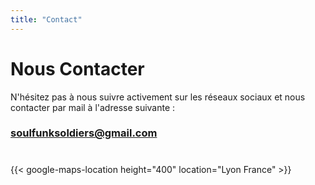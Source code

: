 ```yaml
---
title: "Contact"
---
```

# Nous Contacter

N'hésitez pas à nous suivre activement sur les réseaux sociaux et nous contacter par mail à l'adresse suivante :
### [soulfunksoldiers@gmail.com](mailto:soulfunksoldiers@gmail.com)
# <a href="https://www.facebook.com/The-Souldiers-141354808151" target="_blank"><i class="fab fa-facebook"></i></a> <a href="https://www.instagram.com/souldiersband/" target="_blank"><i class="fab fa-instagram"></i></a>

{{< google-maps-location height="400" location="Lyon France" >}}